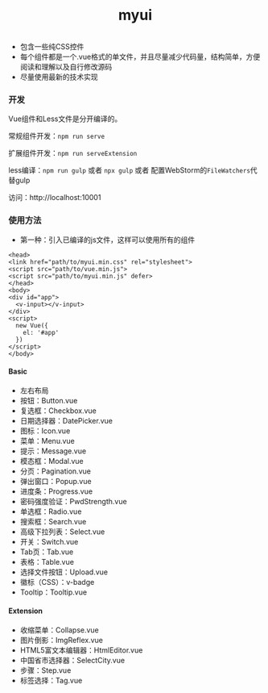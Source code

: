 <h1 align="center" style="margin: 30px 0 35px;">myui</h1>

- 包含一些纯CSS控件
- 每个组件都是一个.vue格式的单文件，并且尽量减少代码量，结构简单，方便阅读和理解以及自行修改源码
- 尽量使用最新的技术实现

### 开发
Vue组件和Less文件是分开编译的。

常规组件开发：`npm run serve`

扩展组件开发：`npm run serveExtension`

less编译：`npm run gulp` 或者 `npx gulp` 或者 配置WebStorm的`FileWatchers`代替gulp

访问：http://localhost:10001

### 使用方法
- 第一种：引入已编译的js文件，这样可以使用所有的组件
```
<head>
<link href="path/to/myui.min.css" rel="stylesheet">
<script src="path/to/vue.min.js">
<script src="path/to/myui.min.js" defer>
</head>
<body>
<div id="app">
  <v-input></v-input>
</div>
<script>
  new Vue({
    el: '#app'
  })
</script>
</body>
```


#### Basic
- 左右布局
- 按钮：Button.vue
- 复选框：Checkbox.vue
- 日期选择器：DatePicker.vue
- 图标：Icon.vue
- 菜单：Menu.vue
- 提示：Message.vue
- 模态框：Modal.vue
- 分页：Pagination.vue
- 弹出窗口：Popup.vue
- 进度条：Progress.vue
- 密码强度验证：PwdStrength.vue
- 单选框：Radio.vue
- 搜索框：Search.vue
- 高级下拉列表：Select.vue
- 开关：Switch.vue
- Tab页：Tab.vue
- 表格：Table.vue
- 选择文件按钮：Upload.vue
- 徽标（CSS）：v-badge
- Tooltip：Tooltip.vue

#### Extension
- 收缩菜单：Collapse.vue
- 图片倒影：ImgReflex.vue
- HTML5富文本编辑器：HtmlEditor.vue
- 中国省市选择器：SelectCity.vue
- 步骤：Step.vue
- 标签选择：Tag.vue
